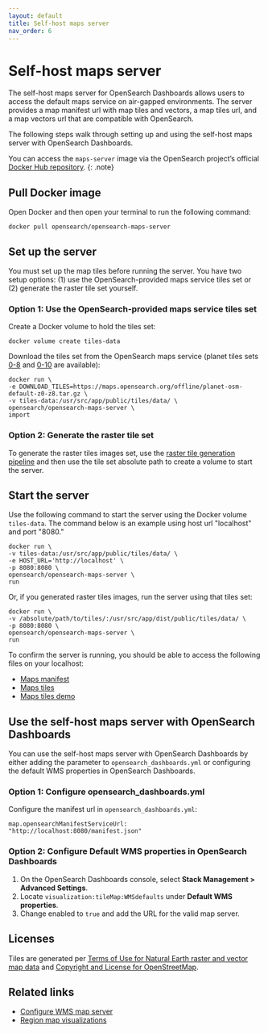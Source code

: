 ```yaml
---
layout: default
title: Self-host maps server
nav_order: 6
---
```


# Self-host maps server

The self-host maps server for OpenSearch Dashboards allows users to access the default maps service on air-gapped environments. The server provides a map manifest url with map tiles and vectors, a map tiles url, and a map vectors url that are compatible with OpenSearch.

The following steps walk through setting up and using the self-host maps server with OpenSearch Dashboards.

You can access the `maps-server` image via the OpenSearch project’s official [Docker Hub repository](https://hub.docker.com/u/opensearchproject).
{: .note}

## Pull Docker image

Open Docker and then open your terminal to run the following command:

`docker pull opensearch/opensearch-maps-server`

## Set up the server

You must set up the map tiles before running the server. You have two setup options: (1) use the OpenSearch-provided maps service tiles set or (2) generate the raster tile set yourself.

### Option 1: Use the OpenSearch-provided maps service tiles set

Create a Docker volume to hold the tiles set:

`docker volume create tiles-data`

Download the tiles set from the OpenSearch maps service (planet tiles sets [0-8](https://maps.opensearch.org/offline/planet-osm-default-z0-z8.tar.gz) and [0-10](https://maps.opensearch.org/offline/planet-osm-default-z0-z10.tar.gz) are available):

```
docker run \
-e DOWNLOAD_TILES=https://maps.opensearch.org/offline/planet-osm-default-z0-z8.tar.gz \
-v tiles-data:/usr/src/app/public/tiles/data/ \
opensearch/opensearch-maps-server \
import
```

### Option 2: Generate the raster tile set

To generate the raster tiles images set, use the [raster tile generation pipeline](https://github.com/opensearch-project/maps/tree/main/tiles-generation/cdk) and then use the tile set absolute path to create a volume to start the server.

## Start the server

Use the following command to start the server using the Docker volume `tiles-data`. The command below is an example using host url "localhost" and port "8080."  

```
docker run \
-v tiles-data:/usr/src/app/public/tiles/data/ \
-e HOST_URL='http://localhost' \
-p 8080:8080 \
opensearch/opensearch-maps-server \
run
```

Or, if you generated raster tiles images, run the server using that tiles set:

```
docker run \
-v /absolute/path/to/tiles/:/usr/src/app/dist/public/tiles/data/ \
-p 8080:8080 \
opensearch/opensearch-maps-server \
run
```

To confirm the server is running, you should be able to access the following files on your localhost:  

* [Maps manifest](http://localhost:8080/manifest.json)
* [Maps tiles](http://localhost:8080/tiles/data/%7Bz%7D/%7Bx%7D/%7By%7D.png)
* [Maps tiles demo](http://localhost:8080/) 

## Use the self-host maps server with OpenSearch Dashboards

You can use the self-host maps server with OpenSearch Dashboards by either adding the parameter to `opensearch_dashboards.yml` or configuring the default WMS properties in OpenSearch Dashboards.

### Option 1: Configure opensearch_dashboards.yml

Configure the manifest url in `opensearch_dashboards.yml`:

`map.opensearchManifestServiceUrl: "http://localhost:8080/manifest.json"`

### Option 2: Configure Default WMS properties in OpenSearch Dashboards

1. On the OpenSearch Dashboards console, select **Stack Management > Advanced Settings**. 
2. Locate `visualization:tileMap:WMSdefaults` under **Default WMS properties**. 
3. Change enabled to `true` and add the URL for the valid map server.

## Licenses

Tiles are generated per [Terms of Use for Natural Earth raster and vector map data](https://www.naturalearthdata.com/about/terms-of-use/) and [Copyright and License for OpenStreetMap](https://www.openstreetmap.org/copyright).

## Related links

* [Configure WMS map server](https://opensearch.org/docs/latest/dashboards/maptiles/)
* [Region map visualizations](https://opensearch.org/docs/latest/dashboards/geojson-regionmaps/)